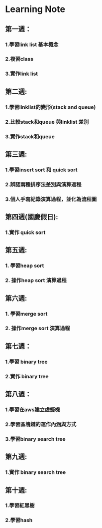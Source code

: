 # Learning Note
## 第一週：
###        1.學習link list 基本概念
###        2.複習class
###        3.實作link list
###        
## 第二週:
###        1.學習linklist的變形(stack and queue)
###        2.比較stack和queue 與linklist 差別
###        3.實作stack和queue
## 第三週:
###        1.學習insert sort 和 quick sort
###        2.辨認兩種排序法差別與演算過程
###        3.個人手寫紀錄演算過程，並化為流程圖
## 第四週(國慶假日):
###        1.實作 quick sort
## 第五週:
###        1. 學習heap sort 
###        2. 操作heap sort 演算過程
## 第六週:
###        1. 學習merge sort
###        2. 操作merge sort 演算過程
## 第七週：
###        1.學習 binary tree
###        2.實作 binary tree 
## 第八週：
###        1.學習在aws建立虛擬機
###        2.學習區塊鏈的運作內涵與方式
###        3.學習binary search tree
## 第九週:
###        1.實作 binary search tree
## 第十週:
###        1.學習紅黑樹
###        2.學習hash
